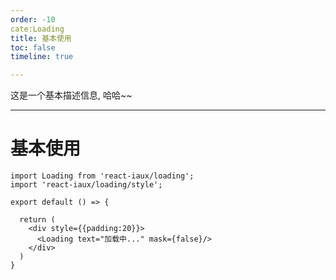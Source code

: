 ```yaml
---
order: -10
cate:Loading
title: 基本使用
toc: false
timeline: true

---
```

这是一个基本描述信息, 哈哈~~

---


# 基本使用


```tsx
import Loading from 'react-iaux/loading';
import 'react-iaux/loading/style';

export default () => {

  return (
    <div style={{padding:20}}>
      <Loading text="加载中..." mask={false}/>
    </div>
  )
}
```
